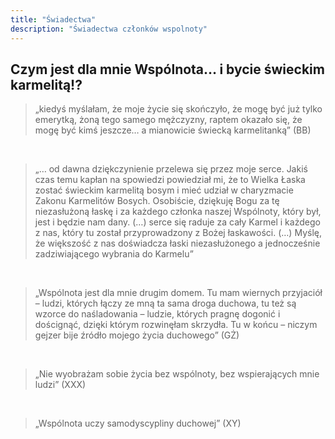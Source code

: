 ```yaml
---
title: "Świadectwa"
description: "Świadectwa członków wspolnoty"
---
```


## Czym jest dla mnie Wspólnota… i bycie świeckim karmelitą!?

> „kiedyś myślałam, że moje życie się skończyło, że mogę być już tylko emerytką, żoną tego samego mężczyzny, raptem okazało się, że mogę być kimś jeszcze… a mianowicie świecką karmelitanką” (BB)

&nbsp;

> „… od dawna dziękczynienie przelewa się przez moje serce.
Jakiś czas temu kapłan na spowiedzi powiedział mi, że to Wielka Łaska zostać świeckim karmelitą bosym i mieć udział w charyzmacie Zakonu Karmelitów Bosych. Osobiście, dziękuję Bogu za tę niezasłużoną łaskę i za każdego członka naszej Wspólnoty, który był, jest i będzie nam dany.
(…)
serce się raduje za cały Karmel i każdego z nas, który tu został przyprowadzony z Bożej łaskawości.
(…)
Myślę, że większość z nas doświadcza łaski niezasłużonego a jednocześnie zadziwiającego wybrania do Karmelu”

&nbsp;

> „Wspólnota jest dla mnie drugim domem. Tu mam wiernych przyjaciół – ludzi, których łączy ze mną ta sama droga duchowa, tu też są wzorce do naśladowania – ludzie, których pragnę dogonić i doścignąć, dzięki którym rozwinęłam skrzydła. Tu w końcu – niczym gejzer bije źródło mojego życia duchowego” (GŻ)

&nbsp;

> „Nie wyobrażam sobie życia bez wspólnoty, bez wspierających mnie ludzi” (XXX)

&nbsp;

> „Wspólnota uczy samodyscypliny duchowej” (XY)
